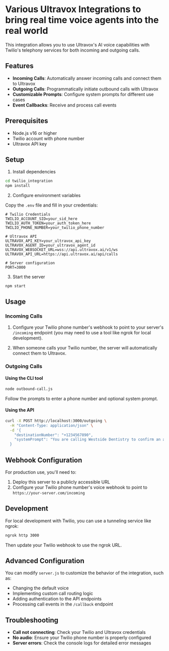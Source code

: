 # Various Ultravox Integrations to bring real time voice agents into the real world 

This integration allows you to use Ultravox's AI voice capabilities with Twilio's telephony services for both incoming and outgoing calls.

## Features

- **Incoming Calls**: Automatically answer incoming calls and connect them to Ultravox
- **Outgoing Calls**: Programmatically initiate outbound calls with Ultravox
- **Customizable Prompts**: Configure system prompts for different use cases
- **Event Callbacks**: Receive and process call events

## Prerequisites

- Node.js v16 or higher
- Twilio account with phone number
- Ultravox API key

## Setup

1. Install dependencies

```bash
cd twilio_integration
npm install
```

2. Configure environment variables

Copy the `.env` file and fill in your credentials:

```
# Twilio Credentials
TWILIO_ACCOUNT_SID=your_sid_here
TWILIO_AUTH_TOKEN=your_auth_token_here
TWILIO_PHONE_NUMBER=your_twilio_phone_number

# Ultravox API
ULTRAVOX_API_KEY=your_ultravox_api_key
ULTRAVOX_AGENT_ID=your_ultravox_agent_id
ULTRAVOX_WEBSOCKET_URL=wss://api.ultravox.ai/v1/ws
ULTRAVOX_API_URL=https://api.ultravox.ai/api/calls

# Server configuration
PORT=3000
```

3. Start the server

```bash
npm start
```

## Usage

### Incoming Calls

1. Configure your Twilio phone number's webhook to point to your server's `/incoming` endpoint (you may need to use a tool like ngrok for local development).

2. When someone calls your Twilio number, the server will automatically connect them to Ultravox.

### Outgoing Calls

#### Using the CLI tool

```bash
node outbound-call.js
```

Follow the prompts to enter a phone number and optional system prompt.

#### Using the API

```bash
curl -X POST http://localhost:3000/outgoing \
  -H "Content-Type: application/json" \
  -d '{
    "destinationNumber": "+1234567890",
    "systemPrompt": "You are calling Westside Dentistry to confirm an appointment for Steven Smith at 8:30am on Wednesday July 2nd. Use corpus lookup if they need any personal information about Steven."
  }
```
## Webhook Configuration

For production use, you'll need to:

1. Deploy this server to a publicly accessible URL
2. Configure your Twilio phone number's voice webhook to point to `https://your-server.com/incoming`

## Development

For local development with Twilio, you can use a tunneling service like ngrok:

```bash
ngrok http 3000
```

Then update your Twilio webhook to use the ngrok URL.

## Advanced Configuration

You can modify `server.js` to customize the behavior of the integration, such as:

- Changing the default voice
- Implementing custom call routing logic
- Adding authentication to the API endpoints
- Processing call events in the `/callback` endpoint

## Troubleshooting

- **Call not connecting**: Check your Twilio and Ultravox credentials
- **No audio**: Ensure your Twilio phone number is properly configured
- **Server errors**: Check the console logs for detailed error messages 
